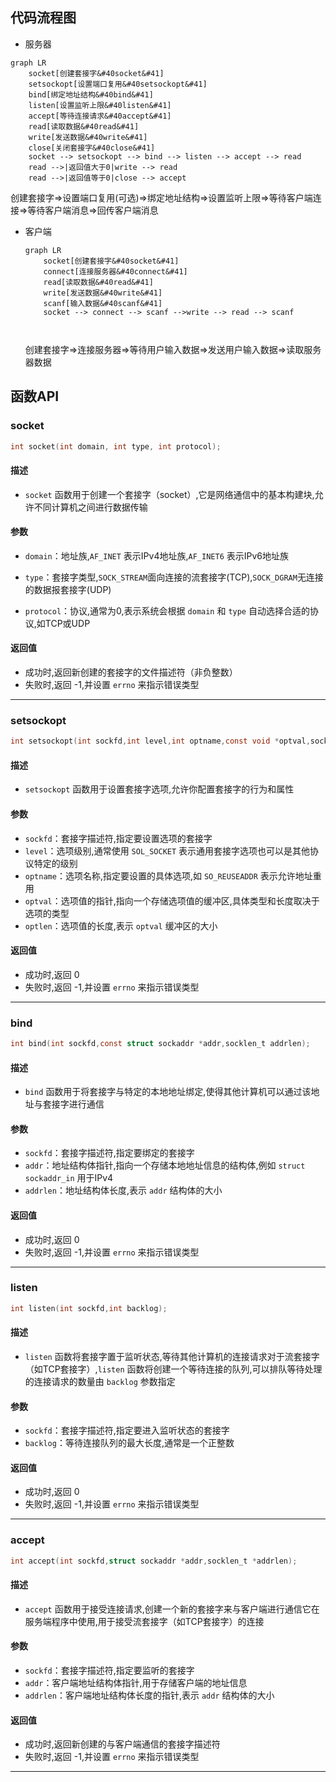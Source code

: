 ## 代码流程图

- 服务器

```mermaid
graph LR
    socket[创建套接字&#40socket&#41]
    setsockopt[设置端口复用&#40setsockopt&#41]
    bind[绑定地址结构&#40bind&#41]
    listen[设置监听上限&#40listen&#41]
    accept[等待连接请求&#40accept&#41]
    read[读取数据&#40read&#41]
    write[发送数据&#40write&#41]
    close[关闭套接字&#40close&#41]
    socket --> setsockopt --> bind --> listen --> accept --> read 
    read -->|返回值大于0|write --> read
    read -->|返回值等于0|close --> accept
```

创建套接字=>设置端口复用(可选)=>绑定地址结构=>设置监听上限=>等待客户端连接=>等待客户端消息=>回传客户端消息

- 客户端

  ```mermaid
  graph LR
      socket[创建套接字&#40socket&#41]
      connect[连接服务器&#40connect&#41]
      read[读取数据&#40read&#41]
      write[发送数据&#40write&#41]
      scanf[输入数据&#40scanf&#41]
      socket --> connect --> scanf -->write --> read --> scanf
  
         
  ```

  创建套接字=>连接服务器=>等待用户输入数据=>发送用户输入数据=>读取服务器数据

## 函数API

### socket

~~~c
int socket(int domain, int type, int protocol);
~~~

#### 描述

- `socket` 函数用于创建一个套接字（socket）,它是网络通信中的基本构建块,允许不同计算机之间进行数据传输

#### 参数

- `domain`：地址族,`AF_INET` 表示IPv4地址族,`AF_INET6` 表示IPv6地址族

- `type`：套接字类型,`SOCK_STREAM`面向连接的流套接字(TCP),`SOCK_DGRAM`无连接的数据报套接字(UDP)

- `protocol`：协议,通常为0,表示系统会根据 `domain` 和 `type` 自动选择合适的协议,如TCP或UDP

#### 返回值

- 成功时,返回新创建的套接字的文件描述符（非负整数）
- 失败时,返回 -1,并设置 `errno` 来指示错误类型

---

### setsockopt

```c
int setsockopt(int sockfd,int level,int optname,const void *optval,socklen_t optlen);
```

#### 描述

- `setsockopt` 函数用于设置套接字选项,允许你配置套接字的行为和属性

#### 参数

- `sockfd`：套接字描述符,指定要设置选项的套接字
- `level`：选项级别,通常使用 `SOL_SOCKET` 表示通用套接字选项也可以是其他协议特定的级别
- `optname`：选项名称,指定要设置的具体选项,如 `SO_REUSEADDR` 表示允许地址重用
- `optval`：选项值的指针,指向一个存储选项值的缓冲区,具体类型和长度取决于选项的类型
- `optlen`：选项值的长度,表示 `optval` 缓冲区的大小

#### 返回值

- 成功时,返回 0
- 失败时,返回 -1,并设置 `errno` 来指示错误类型

---

### bind

```c
int bind(int sockfd,const struct sockaddr *addr,socklen_t addrlen);
```

#### 描述

- `bind` 函数用于将套接字与特定的本地地址绑定,使得其他计算机可以通过该地址与套接字进行通信

#### 参数

- `sockfd`：套接字描述符,指定要绑定的套接字
- `addr`：地址结构体指针,指向一个存储本地地址信息的结构体,例如 `struct sockaddr_in` 用于IPv4
- `addrlen`：地址结构体长度,表示 `addr` 结构体的大小

#### 返回值

- 成功时,返回 0
- 失败时,返回 -1,并设置 `errno` 来指示错误类型

---

### listen

```c
int listen(int sockfd,int backlog);
```

#### 描述

- `listen` 函数将套接字置于监听状态,等待其他计算机的连接请求对于流套接字（如TCP套接字）,`listen` 函数将创建一个等待连接的队列,可以排队等待处理的连接请求的数量由 `backlog` 参数指定

#### 参数

- `sockfd`：套接字描述符,指定要进入监听状态的套接字
- `backlog`：等待连接队列的最大长度,通常是一个正整数

#### 返回值

- 成功时,返回 0
- 失败时,返回 -1,并设置 `errno` 来指示错误类型

---

### accept

~~~c
int accept(int sockfd,struct sockaddr *addr,socklen_t *addrlen);
~~~

#### 描述

- `accept` 函数用于接受连接请求,创建一个新的套接字来与客户端进行通信它在服务端程序中使用,用于接受流套接字（如TCP套接字）的连接

#### 参数

- `sockfd`：套接字描述符,指定要监听的套接字
- `addr`：客户端地址结构体指针,用于存储客户端的地址信息
- `addrlen`：客户端地址结构体长度的指针,表示 `addr` 结构体的大小

#### 返回值

- 成功时,返回新创建的与客户端通信的套接字描述符
- 失败时,返回 -1,并设置 `errno` 来指示错误类型

---